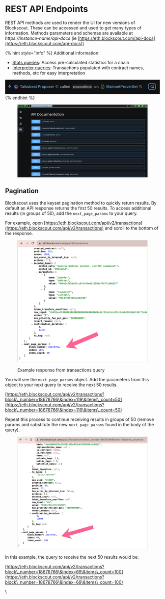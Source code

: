 # REST API Endpoints

REST API methods are used to render the UI for new versions of Blockscout. These can be accessed and used to get many types of information. Methods parameters and schemas are available at _https://instance-name/api-docs_ (ie [https://eth.blockscout.com/api-docs](https://eth.blockscout.com/api-docs))

{% hint style="info" %}
Additional information:

* [Stats queries](stats-api.md): Access pre-calculated statistics for a chain
* [Interpreter queries](interpreter-api.md): Transactions populated with contract names, methods, etc for easy interpretation

<img src="../../../.gitbook/assets/interpreted.png" alt="" data-size="original">
{% endhint %}

<figure><img src="../../../.gitbook/assets/api-docs.png" alt=""><figcaption></figcaption></figure>

## Pagination

Blockscout uses the keyset pagination method to quickly return results. By default an API response returns the first 50 results. To access additional results (in groups of 50), add the `next_page_params` to your query.&#x20;

For example, open [https://eth.blockscout.com/api/v2/transactions](https://eth.blockscout.com/api/v2/transactions) and scroll to the bottom of the response.

<figure><img src="../../../.gitbook/assets/next-page-params-example.png" alt=""><figcaption><p>Example response from transactions query</p></figcaption></figure>

You will see the `next_page_params` object. Add the parameters from this object to your next query to receive the next 50 results.&#x20;

[https://eth.blockscout.com/api/v2/transactions?block\_number=18678766\&index=119\&items\_count=50](https://eth.blockscout.com/api/v2/transactions?block\_number=18678766\&index=119\&items\_count=50)

Repeat this process to continue receiving results in groups of 50 (remove params and substitute the new `next_page_params` found in the body of the query).

<figure><img src="../../../.gitbook/assets/next-page-2.png" alt=""><figcaption></figcaption></figure>

In this example, the query to receive the next 50 results would be:

[https://eth.blockscout.com/api/v2/transactions?block\_number=18678766\&index=69\&items\_count=100](https://eth.blockscout.com/api/v2/transactions?block\_number=18678766\&index=69\&items\_count=100)

\
